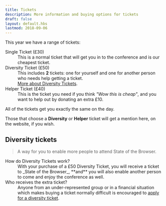 ```yaml
---
title: Tickets
description: More information and buying options for tickets
draft: false
layout: default.hbs
lastmod: 2018-09-06
---
```



This year we have a range of tickets:

<dl>
  <dt>Single Ticket (£30)</dt>
  <dd>This is a normal ticket that will get you in to the conference and is our cheapest ticket.</dd>
  <dt>Diversity Ticket (£50)</dt>
  <dd>This includes <strong>2</strong> tickets: one for yourself and one for another person who needs help getting a ticket.<br>
    <a href="#diversity-tickets">More about Diversity Tickets</a>.</dd>
  <dt>Helper Ticket (£40)</dt>
  <dd>This is the ticket you need if you think <em>"Wow this is cheap"</em>, and you want to help out by donating an extra £10.</dd>
</dl>

All of the tickets get you exactly the same on the day.

Those that choose a **Diversity** or **Helper** ticket will get a mention here, on the website, if you wish.

## Diversity tickets

> A way for you to enable more people to attend State of the Browser.

<dl>
  <dt>How do Diversity Tickets work?</dt>
  <dd>With your purchase of a £50 Diversity Ticket, you will receive a ticket to _State of the Browser_, **and** you will also enable another person to come and enjoy the conference as well.</dd>
  <dt>Who receives the extra ticket?</dt>
  <dd>Anyone from an under-represented group or in a financial situation which makes buying a ticket normally difficult is encouraged to <a href="https://docs.google.com/forms/d/e/1FAIpQLScV6H9cOih_eDDWbZUzOfB82SSV-uXw1QLwsigSgKMxsprlWA/viewform" title="Apply for a Diversity Ticket" rel="nofollow external">apply for a diversity ticket</a>.
</dl>
